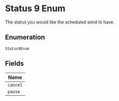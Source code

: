 
# Status 9 Enum

The status you would like the scheduled send to have.

## Enumeration

`Status9Enum`

## Fields

| Name |
|  --- |
| `cancel` |
| `pause` |


